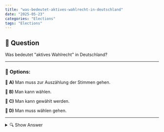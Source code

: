 ```yaml
---
title: "was-bedeutet-aktives-wahlrecht-in-deutschland"
date: "2025-05-23"
categories: "Elections"
tags: "Elections"
---
```


## 📌 **Question**

Was bedeutet "aktives Wahlrecht" in Deutschland?



---

### 📝 **Options:**

🔘 **A)** Man muss zur Auszählung der Stimmen gehen.

🔘 **B)** Man kann wählen.

🔘 **C)** Man kann gewählt werden.

🔘 **D)** Man muss wählen gehen.

---

<details>
  <summary>🔍 Show Answer</summary>

  <p>
💡  <b>Correct Answer:</b>  b
  </p>
  <p>
    📖<b>Explanation:</b>
    In Deutschland bezieht sich das "aktive Wahlrecht" auf das Recht der Bürger, ihre Stimme bei Wahlen abzugeben, um an der politischen Entscheidungsfindung teilzunehmen. Es ist ein grundlegender Bestandteil der Demokratie und ermöglicht es jedem berechtigten Bürger, seine politischen Präferenzen auszudrücken. Im Gegensatz dazu bezieht sich das "passive Wahlrecht" auf das Recht, für ein öffentliches Amt gewählt zu werden. Das aktive Wahlrecht wird durch bestimmte Kriterien geregelt, wie das Mindestalter und die Staatsbürgerschaft. Es fördert die politische Beteiligung und Mitverantwortung der Bürger.
  </p>
</details>
